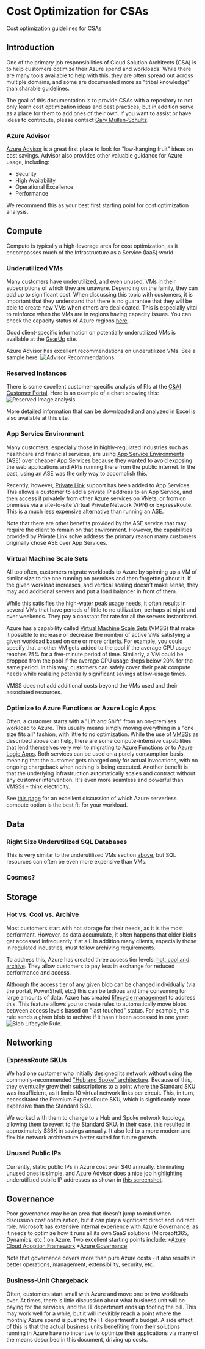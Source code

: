 # Cost Optimization for CSAs
Cost optimization guidelines for CSAs

## Introduction
One of the primary job responsibilities of Cloud Solution Architects (CSA) is to help customers optimize their Azure spend and workloads.
While there are many tools available to help with this, they are often spread out across multiple domains, and some are documented more as "tribal knowledge" than sharable guidelines.

The goal of this documentation is to provide CSAs with a repository to not only learn cost optimization ideas and best practices, but in addition serve as a place for them to add ones of their own.
If you want to assist or have ideas to contribute, please contact [Gary Mullen-Schultz](mailto:gamullen@microsoft.com).

### Azure Advisor
[Azure Advisor](https://docs.microsoft.com/en-us/azure/advisor/advisor-overview) is a great first place to look for "low-hanging fruit" ideas on cost savings. Advisor also provides other valuable guidance for Azure usage, including:
* Security
* High Availability
* Operational Excellence
* Performance

We recommend this as your best first starting point for cost optimization analysis.

## Compute
Compute is typically a high-leverage area for cost optimization, as it encompasses much of the Infrastructure as a Service (IaaS) world. 

### Underutilized VMs
Many customers have underutilized, and even unused, VMs in their subscriptions of which they are unaware.
Depending on the family, they can add up to significant cost.
When discussing this topic with customers, it is important that they understand that there is no guarantee
that they will be able to create new VMs when others are deallocated.
This is especially vital to reinforce when the VMs are in regions having capacity issues.
You can check the capacity status of Azure regions [here](https://microsoft.sharepoint.com/teams/AzureServiceExperience/Pages/Capacity.aspx).

Good client-specific information on potentially underutilized VMs is available at the
[GearUp](https://gearup.microsoft.com/checklists/well-architected) site.

Azure Advisor has excellent recommendations on underutilized VMs. See a sample here: ![Advisor Recommendations](images/AdvisorCostRecommendations.jpg).

### Reserved Instances
There is some excellent customer-specific analysis of RIs at the [C&AI Customer Portal](https://caicustomers.microsoftonline.com/). Here is an example of a chart showing this: ![Reserved Image analysis](images/RIs-From-CI-Site.JPG)

More detailed information that can be downloaded and analyzed in Excel is also available at this site.

### App Service Environment
Many customers, especially those in highly-regulated industries such as healthcare and financial services, are using [App Service Environments](https://docs.microsoft.com/en-us/azure/app-service/environment/intro) (ASE) over cheaper [App Services](https://docs.microsoft.com/en-us/azure/app-service/) because they wanted to avoid exposing the web applications and APIs running there from the public internet. In the past, using an ASE was the only way to accomplish this.

Recently, however, [Private Link](https://docs.microsoft.com/en-us/azure/private-link/private-link-overview) support has been added to App Services. This allows a customer to add a private IP address to an App Service, and then access it privately from other Azure services on VNets, or from on premises via a site-to-site Virtual Private Network (VPN) or ExpressRoute. This is a much less expensive alternative than running an ASE.

Note that there are other benefits provided by the ASE service that may require the client to remain on that environment.
However, the capabilities provided by Private Link solve address the primary reason many customers originally chose ASE over App Services.

### Virtual Machine Scale Sets
All too often, customers migrate workloads to Azure by spinning up a VM of similar size to the one running on premises and then forgetting about it. If the given workload increases, and vertical scaling doesn't make sense, they may add additional servers and put a load balancer in front of them.

While this satisifies the high-water peak usage needs, it often results in several VMs that have periods of little to no utilization, perhaps at night and over weekends. They pay a constant flat rate for all the servers instantiated.

Azure has a capability called [Virtual Machine Scale Sets](https://docs.microsoft.com/en-us/azure/virtual-machine-scale-sets/overview) (VMSS) that make it possible to increase or decrease the number of active VMs satisfying a given workload based on one or more criteria. For example, you could specify that another VM gets added to the pool if the average CPU usage reaches 75% for a five-minute period of time. Similarly, a VM could be dropped from the pool if the average CPU usage drops below 20% for the same period. In this way, customers can safely cover their peak compute needs while realizing potentially significant savings at low-usage times.

VMSS does not add additional costs beyond the VMs used and their associated resources.

### Optimize to Azure Functions or Azure Logic Apps
Often, a customer starts with a "Lift and Shift" from an on-premises workload to Azure.
This usually means simply moving everything in a "one size fits all" fashion, with little to no optimization.
While the use of [VMSSs](https://github.com/gamullen/Cost-Optimization-for-CSAs/blob/master/README.md#virtual-machine-scale-sets) as described above can help, there are some compute-intensive capabilities that lend themselves very well to migrating to
[Azure Functions](https://docs.microsoft.com/en-us/azure/azure-functions/) or to
[Azure Logic Apps](https://docs.microsoft.com/en-us/azure/logic-apps/).
Both services can be used on a purely consumption basis, meaning that the customer gets charged only for actual
invocations, with no ongoing chargeback when nothing is being executed.
Another benefit is that the underlying infrastruction automatically scales and contract without any customer intervention.
It's even more seamless and powerful than VMSSs - think electricity.

See [this page](https://docs.microsoft.com/en-us/azure/azure-functions/functions-compare-logic-apps-ms-flow-webjobs) for an excellent discussion of which Azure serverless compute option is the best fit for your workload.

## Data

### Right Size Underutilized SQL Databases
This is very similar to the underutilized VMs section [above](https://github.com/gamullen/Cost-Optimization-for-CSAs#underutilized-vms), but SQL resources can often be even more expensive than VMs.

### Cosmos?

## Storage

### Hot vs. Cool vs. Archive
Most customers start with hot storage for their needs, as it is the most performant. 
However, as data accumulate, it often happens that older blobs get accessed infrequently if at all.
In addition many clients, especially those in regulated industries, must follow archiving requirements. 

To address this, Azure has created three access tier levels: [hot, cool and archive](https://docs.microsoft.com/en-us/azure/storage/blobs/storage-blob-storage-tiers?tabs=azure-portal). They allow customers to pay less in exchange for reduced performance and access.

Although the access tier of any given blob can be changed individually (via the portal, PowerShell, etc.) this can be tedious
and time consuming for large amounts of data.
Azure has created [lifecycle management](https://docs.microsoft.com/en-us/azure/storage/blobs/storage-lifecycle-management-concepts?tabs=azure-portal) to address this.
This feature allows you to create rules to automatically move blobs between access levels based on "last touched" status.
For example, this rule sends a given blob to archive if it hasn't been accessed in one year:
![Blob Lifecycle Rule](images/BlobLifecycleRule.JPG).

## Networking

### ExpressRoute SKUs
We had one customer who initially designed its network without using the commonly-recommended ["Hub and Spoke" architecture](https://docs.microsoft.com/en-us/azure/architecture/reference-architectures/hybrid-networking/hub-spoke).
Because of this, they eventually grew their subscriptions to a point where the Standard SKU was insufficient, as it limits 10 virtual network links per circuit. This, in turn, necessitated the Premium ExpressRoute SKU, which is significantly more expensive than the Standard SKU.

We worked with them to change to a Hub and Spoke network topology, allowing them to revert to the Standard SKU. In their case, this resulted in approximately $36K in savings annually. It also led to a more modern and flexible network architecture better suited for future growth.

### Unused Public IPs
Currently, static public IPs in Azure cost over $40 annually. Eliminating unused ones is simple,
and Azure Advisor does a
nice job highlighting underutilized public IP addresses as shown in 
[this screenshot](https://github.com/gamullen/Cost-Optimization-for-CSAs/blob/master/README.md#underutilized-vms).

## Governance
Poor governance may be an area that doesn't jump to mind when discussion cost optimization,
but it can play a signficant direct and indirect role.
Microsoft has extensive internal experience with Azure Governance, as it needs to optimize how it runs all its own
SaaS solutions (Microsoft365, Dynamics, etc.) on Azure.
Two excellent starting points include:
*[Azure Cloud Adoption Framework](https://docs.microsoft.com/en-us/azure/cloud-adoption-framework/)
*[Azure Governance](https://azure.microsoft.com/en-us/solutions/governance/)

Note that governance covers more than pure Azure costs - it also results in better operations, management, extensibility, security, etc.

### Business-Unit Chargeback
Often, customers start small with Azure and move one or two workloads over.
At times, there is little discussion about what business unit will be paying for the services, and the IT department ends
up footing the bill.
This may work well for a while, but it will inevitibly reach a point where the monthly Azure spend is 
pushing the IT department's budget.
A side effect of this is that the actual business units benefiting from their solutions running in Azure have no incentive
to optimize their applications via many of the means described in this document, driving up costs.
